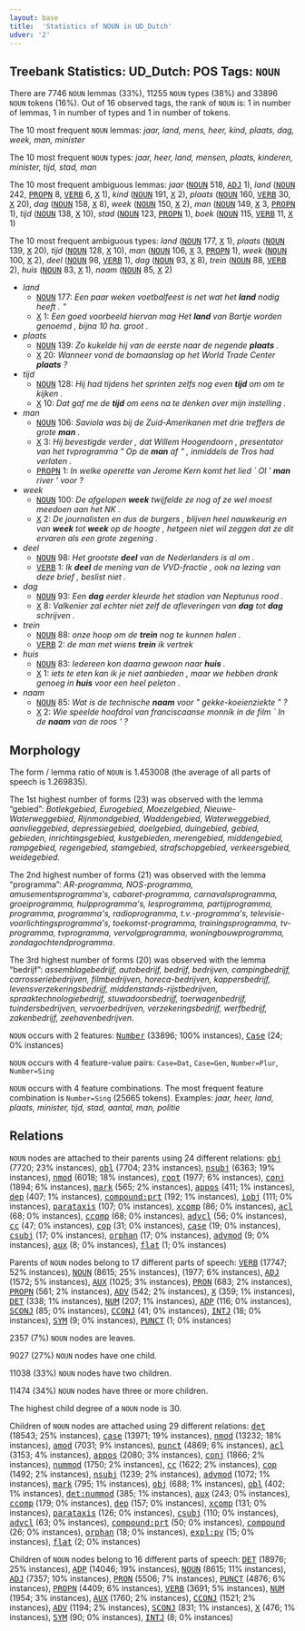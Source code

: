 ```yaml
---
layout: base
title:  'Statistics of NOUN in UD_Dutch'
udver: '2'
---
```


## Treebank Statistics: UD_Dutch: POS Tags: `NOUN`

There are 7746 `NOUN` lemmas (33%), 11255 `NOUN` types (38%) and 33896 `NOUN` tokens (16%).
Out of 16 observed tags, the rank of `NOUN` is: 1 in number of lemmas, 1 in number of types and 1 in number of tokens.

The 10 most frequent `NOUN` lemmas: <em>jaar, land, mens, heer, kind, plaats, dag, week, man, minister</em>

The 10 most frequent `NOUN` types:  <em>jaar, heer, land, mensen, plaats, kinderen, minister, tijd, stad, man</em>

The 10 most frequent ambiguous lemmas: <em>jaar</em> (<tt><a href="nl-pos-NOUN.html">NOUN</a></tt> 518, <tt><a href="nl-pos-ADJ.html">ADJ</a></tt> 1), <em>land</em> (<tt><a href="nl-pos-NOUN.html">NOUN</a></tt> 242, <tt><a href="nl-pos-PROPN.html">PROPN</a></tt> 8, <tt><a href="nl-pos-VERB.html">VERB</a></tt> 6, <tt><a href="nl-pos-X.html">X</a></tt> 1), <em>kind</em> (<tt><a href="nl-pos-NOUN.html">NOUN</a></tt> 191, <tt><a href="nl-pos-X.html">X</a></tt> 2), <em>plaats</em> (<tt><a href="nl-pos-NOUN.html">NOUN</a></tt> 160, <tt><a href="nl-pos-VERB.html">VERB</a></tt> 30, <tt><a href="nl-pos-X.html">X</a></tt> 20), <em>dag</em> (<tt><a href="nl-pos-NOUN.html">NOUN</a></tt> 158, <tt><a href="nl-pos-X.html">X</a></tt> 8), <em>week</em> (<tt><a href="nl-pos-NOUN.html">NOUN</a></tt> 150, <tt><a href="nl-pos-X.html">X</a></tt> 2), <em>man</em> (<tt><a href="nl-pos-NOUN.html">NOUN</a></tt> 149, <tt><a href="nl-pos-X.html">X</a></tt> 3, <tt><a href="nl-pos-PROPN.html">PROPN</a></tt> 1), <em>tijd</em> (<tt><a href="nl-pos-NOUN.html">NOUN</a></tt> 138, <tt><a href="nl-pos-X.html">X</a></tt> 10), <em>stad</em> (<tt><a href="nl-pos-NOUN.html">NOUN</a></tt> 123, <tt><a href="nl-pos-PROPN.html">PROPN</a></tt> 1), <em>boek</em> (<tt><a href="nl-pos-NOUN.html">NOUN</a></tt> 115, <tt><a href="nl-pos-VERB.html">VERB</a></tt> 11, <tt><a href="nl-pos-X.html">X</a></tt> 1)

The 10 most frequent ambiguous types:  <em>land</em> (<tt><a href="nl-pos-NOUN.html">NOUN</a></tt> 177, <tt><a href="nl-pos-X.html">X</a></tt> 1), <em>plaats</em> (<tt><a href="nl-pos-NOUN.html">NOUN</a></tt> 139, <tt><a href="nl-pos-X.html">X</a></tt> 20), <em>tijd</em> (<tt><a href="nl-pos-NOUN.html">NOUN</a></tt> 128, <tt><a href="nl-pos-X.html">X</a></tt> 10), <em>man</em> (<tt><a href="nl-pos-NOUN.html">NOUN</a></tt> 106, <tt><a href="nl-pos-X.html">X</a></tt> 3, <tt><a href="nl-pos-PROPN.html">PROPN</a></tt> 1), <em>week</em> (<tt><a href="nl-pos-NOUN.html">NOUN</a></tt> 100, <tt><a href="nl-pos-X.html">X</a></tt> 2), <em>deel</em> (<tt><a href="nl-pos-NOUN.html">NOUN</a></tt> 98, <tt><a href="nl-pos-VERB.html">VERB</a></tt> 1), <em>dag</em> (<tt><a href="nl-pos-NOUN.html">NOUN</a></tt> 93, <tt><a href="nl-pos-X.html">X</a></tt> 8), <em>trein</em> (<tt><a href="nl-pos-NOUN.html">NOUN</a></tt> 88, <tt><a href="nl-pos-VERB.html">VERB</a></tt> 2), <em>huis</em> (<tt><a href="nl-pos-NOUN.html">NOUN</a></tt> 83, <tt><a href="nl-pos-X.html">X</a></tt> 1), <em>naam</em> (<tt><a href="nl-pos-NOUN.html">NOUN</a></tt> 85, <tt><a href="nl-pos-X.html">X</a></tt> 2)


* <em>land</em>
  * <tt><a href="nl-pos-NOUN.html">NOUN</a></tt> 177: <em>Een paar weken voetbalfeest is net wat het <b>land</b> nodig heeft . "</em>
  * <tt><a href="nl-pos-X.html">X</a></tt> 1: <em>Een goed voorbeeld hiervan mag Het <b>land</b> van Bartje worden genoemd , bijna 10 ha. groot .</em>
* <em>plaats</em>
  * <tt><a href="nl-pos-NOUN.html">NOUN</a></tt> 139: <em>Zo kukelde hij van de eerste naar de negende <b>plaats</b> .</em>
  * <tt><a href="nl-pos-X.html">X</a></tt> 20: <em>Wanneer vond de bomaanslag op het World Trade Center <b>plaats</b> ?</em>
* <em>tijd</em>
  * <tt><a href="nl-pos-NOUN.html">NOUN</a></tt> 128: <em>Hij had tijdens het sprinten zelfs nog even <b>tijd</b> om om te kijken .</em>
  * <tt><a href="nl-pos-X.html">X</a></tt> 10: <em>Dat gaf me de <b>tijd</b> om eens na te denken over mijn instelling .</em>
* <em>man</em>
  * <tt><a href="nl-pos-NOUN.html">NOUN</a></tt> 106: <em>Saviola was bij de Zuid-Amerikanen met drie treffers de grote <b>man</b> .</em>
  * <tt><a href="nl-pos-X.html">X</a></tt> 3: <em>Hij bevestigde verder , dat Willem Hoogendoorn , presentator van het tvprogramma " Op de <b>man</b> af " , inmiddels de Tros had verlaten .</em>
  * <tt><a href="nl-pos-PROPN.html">PROPN</a></tt> 1: <em>In welke operette van Jerome Kern komt het lied ` Ol ' <b>man</b> river ' voor ?</em>
* <em>week</em>
  * <tt><a href="nl-pos-NOUN.html">NOUN</a></tt> 100: <em>De afgelopen <b>week</b> twijfelde ze nog of ze wel moest meedoen aan het NK .</em>
  * <tt><a href="nl-pos-X.html">X</a></tt> 2: <em>De journalisten en dus de burgers , blijven heel nauwkeurig en van <b>week</b> tot <b>week</b> op de hoogte , hetgeen niet wil zeggen dat ze dit ervaren als een grote zegening .</em>
* <em>deel</em>
  * <tt><a href="nl-pos-NOUN.html">NOUN</a></tt> 98: <em>Het grootste <b>deel</b> van de Nederlanders is al om .</em>
  * <tt><a href="nl-pos-VERB.html">VERB</a></tt> 1: <em>Ik <b>deel</b> de mening van de VVD-fractie , ook na lezing van deze brief , beslist niet .</em>
* <em>dag</em>
  * <tt><a href="nl-pos-NOUN.html">NOUN</a></tt> 93: <em>Een <b>dag</b> eerder kleurde het stadion van Neptunus rood .</em>
  * <tt><a href="nl-pos-X.html">X</a></tt> 8: <em>Valkenier zal echter niet zelf de afleveringen van <b>dag</b> tot <b>dag</b> schrijven .</em>
* <em>trein</em>
  * <tt><a href="nl-pos-NOUN.html">NOUN</a></tt> 88: <em>onze hoop om de <b>trein</b> nog te kunnen halen .</em>
  * <tt><a href="nl-pos-VERB.html">VERB</a></tt> 2: <em>de man met wiens <b>trein</b> ik vertrek</em>
* <em>huis</em>
  * <tt><a href="nl-pos-NOUN.html">NOUN</a></tt> 83: <em>Iedereen kon daarna gewoon naar <b>huis</b> .</em>
  * <tt><a href="nl-pos-X.html">X</a></tt> 1: <em>iets te eten kan ik je niet aanbieden , maar we hebben drank genoeg in <b>huis</b> voor een heel peleton .</em>
* <em>naam</em>
  * <tt><a href="nl-pos-NOUN.html">NOUN</a></tt> 85: <em>Wat is de technische <b>naam</b> voor " gekke-koeienziekte " ?</em>
  * <tt><a href="nl-pos-X.html">X</a></tt> 2: <em>Wie speelde hoofdrol van franciscaanse monnik in de film ` In de <b>naam</b> van de roos ' ?</em>

## Morphology

The form / lemma ratio of `NOUN` is 1.453008 (the average of all parts of speech is 1.269835).

The 1st highest number of forms (23) was observed with the lemma “gebied”: <em>Botlekgebied, Eurogebied, Moezelgebied, Nieuwe-Waterweggebied, Rijnmondgebied, Waddengebied, Waterweggebied, aanvlieggebied, depressiegebied, doelgebied, duingebied, gebied, gebieden, inrichtingsgebied, kustgebieden, merengebied, middengebied, rampgebied, regengebied, stamgebied, strafschopgebied, verkeersgebied, weidegebied</em>.

The 2nd highest number of forms (21) was observed with the lemma “programma”: <em>AR-programma, NOS-programma, amusementsprogramma's, cabaret-programma, carnavalsprogramma, groeiprogramma, hulpprogramma's, lesprogramma, partijprogramma, programma, programma's, radioprogramma, t.v.-programma's, televisie-voorlichtingsprogramma's, toekomst-programma, trainingsprogramma, tv-programma, tvprogramma, vervolgprogramma, woningbouwprogramma, zondagochtendprogramma</em>.

The 3rd highest number of forms (20) was observed with the lemma “bedrijf”: <em>assemblagebedrijf, autobedrijf, bedrijf, bedrijven, campingbedrijf, carrosseriebedrijven, filmbedrijven, horeca-bedrijven, kappersbedrijf, levensverzekeringsbedrijf, middenstands-rijstbedrijven, spraaktechnologiebedrijf, stuwadoorsbedrijf, toerwagenbedrijf, tuindersbedrijven, vervoerbedrijven, verzekeringsbedrijf, werfbedrijf, zakenbedrijf, zeehavenbedrijven</em>.

`NOUN` occurs with 2 features: <tt><a href="nl-feat-Number.html">Number</a></tt> (33896; 100% instances), <tt><a href="nl-feat-Case.html">Case</a></tt> (24; 0% instances)

`NOUN` occurs with 4 feature-value pairs: `Case=Dat`, `Case=Gen`, `Number=Plur`, `Number=Sing`

`NOUN` occurs with 4 feature combinations.
The most frequent feature combination is `Number=Sing` (25665 tokens).
Examples: <em>jaar, heer, land, plaats, minister, tijd, stad, aantal, man, politie</em>


## Relations

`NOUN` nodes are attached to their parents using 24 different relations: <tt><a href="nl-dep-obj.html">obj</a></tt> (7720; 23% instances), <tt><a href="nl-dep-obl.html">obl</a></tt> (7704; 23% instances), <tt><a href="nl-dep-nsubj.html">nsubj</a></tt> (6363; 19% instances), <tt><a href="nl-dep-nmod.html">nmod</a></tt> (6018; 18% instances), <tt><a href="nl-dep-root.html">root</a></tt> (1977; 6% instances), <tt><a href="nl-dep-conj.html">conj</a></tt> (1894; 6% instances), <tt><a href="nl-dep-mark.html">mark</a></tt> (565; 2% instances), <tt><a href="nl-dep-appos.html">appos</a></tt> (411; 1% instances), <tt><a href="nl-dep-dep.html">dep</a></tt> (407; 1% instances), <tt><a href="nl-dep-compound-prt.html">compound:prt</a></tt> (192; 1% instances), <tt><a href="nl-dep-iobj.html">iobj</a></tt> (111; 0% instances), <tt><a href="nl-dep-parataxis.html">parataxis</a></tt> (107; 0% instances), <tt><a href="nl-dep-xcomp.html">xcomp</a></tt> (86; 0% instances), <tt><a href="nl-dep-acl.html">acl</a></tt> (68; 0% instances), <tt><a href="nl-dep-ccomp.html">ccomp</a></tt> (68; 0% instances), <tt><a href="nl-dep-advcl.html">advcl</a></tt> (56; 0% instances), <tt><a href="nl-dep-cc.html">cc</a></tt> (47; 0% instances), <tt><a href="nl-dep-cop.html">cop</a></tt> (31; 0% instances), <tt><a href="nl-dep-case.html">case</a></tt> (19; 0% instances), <tt><a href="nl-dep-csubj.html">csubj</a></tt> (17; 0% instances), <tt><a href="nl-dep-orphan.html">orphan</a></tt> (17; 0% instances), <tt><a href="nl-dep-advmod.html">advmod</a></tt> (9; 0% instances), <tt><a href="nl-dep-aux.html">aux</a></tt> (8; 0% instances), <tt><a href="nl-dep-flat.html">flat</a></tt> (1; 0% instances)

Parents of `NOUN` nodes belong to 17 different parts of speech: <tt><a href="nl-pos-VERB.html">VERB</a></tt> (17747; 52% instances), <tt><a href="nl-pos-NOUN.html">NOUN</a></tt> (8615; 25% instances),  (1977; 6% instances), <tt><a href="nl-pos-ADJ.html">ADJ</a></tt> (1572; 5% instances), <tt><a href="nl-pos-AUX.html">AUX</a></tt> (1025; 3% instances), <tt><a href="nl-pos-PRON.html">PRON</a></tt> (683; 2% instances), <tt><a href="nl-pos-PROPN.html">PROPN</a></tt> (561; 2% instances), <tt><a href="nl-pos-ADV.html">ADV</a></tt> (542; 2% instances), <tt><a href="nl-pos-X.html">X</a></tt> (359; 1% instances), <tt><a href="nl-pos-DET.html">DET</a></tt> (338; 1% instances), <tt><a href="nl-pos-NUM.html">NUM</a></tt> (207; 1% instances), <tt><a href="nl-pos-ADP.html">ADP</a></tt> (116; 0% instances), <tt><a href="nl-pos-SCONJ.html">SCONJ</a></tt> (85; 0% instances), <tt><a href="nl-pos-CCONJ.html">CCONJ</a></tt> (41; 0% instances), <tt><a href="nl-pos-INTJ.html">INTJ</a></tt> (18; 0% instances), <tt><a href="nl-pos-SYM.html">SYM</a></tt> (9; 0% instances), <tt><a href="nl-pos-PUNCT.html">PUNCT</a></tt> (1; 0% instances)

2357 (7%) `NOUN` nodes are leaves.

9027 (27%) `NOUN` nodes have one child.

11038 (33%) `NOUN` nodes have two children.

11474 (34%) `NOUN` nodes have three or more children.

The highest child degree of a `NOUN` node is 30.

Children of `NOUN` nodes are attached using 29 different relations: <tt><a href="nl-dep-det.html">det</a></tt> (18543; 25% instances), <tt><a href="nl-dep-case.html">case</a></tt> (13971; 19% instances), <tt><a href="nl-dep-nmod.html">nmod</a></tt> (13232; 18% instances), <tt><a href="nl-dep-amod.html">amod</a></tt> (7031; 9% instances), <tt><a href="nl-dep-punct.html">punct</a></tt> (4869; 6% instances), <tt><a href="nl-dep-acl.html">acl</a></tt> (3153; 4% instances), <tt><a href="nl-dep-appos.html">appos</a></tt> (2080; 3% instances), <tt><a href="nl-dep-conj.html">conj</a></tt> (1866; 2% instances), <tt><a href="nl-dep-nummod.html">nummod</a></tt> (1750; 2% instances), <tt><a href="nl-dep-cc.html">cc</a></tt> (1622; 2% instances), <tt><a href="nl-dep-cop.html">cop</a></tt> (1492; 2% instances), <tt><a href="nl-dep-nsubj.html">nsubj</a></tt> (1239; 2% instances), <tt><a href="nl-dep-advmod.html">advmod</a></tt> (1072; 1% instances), <tt><a href="nl-dep-mark.html">mark</a></tt> (795; 1% instances), <tt><a href="nl-dep-obj.html">obj</a></tt> (688; 1% instances), <tt><a href="nl-dep-obl.html">obl</a></tt> (402; 1% instances), <tt><a href="nl-dep-det-nummod.html">det:nummod</a></tt> (385; 1% instances), <tt><a href="nl-dep-aux.html">aux</a></tt> (243; 0% instances), <tt><a href="nl-dep-ccomp.html">ccomp</a></tt> (179; 0% instances), <tt><a href="nl-dep-dep.html">dep</a></tt> (157; 0% instances), <tt><a href="nl-dep-xcomp.html">xcomp</a></tt> (131; 0% instances), <tt><a href="nl-dep-parataxis.html">parataxis</a></tt> (126; 0% instances), <tt><a href="nl-dep-csubj.html">csubj</a></tt> (110; 0% instances), <tt><a href="nl-dep-advcl.html">advcl</a></tt> (63; 0% instances), <tt><a href="nl-dep-compound-prt.html">compound:prt</a></tt> (50; 0% instances), <tt><a href="nl-dep-compound.html">compound</a></tt> (26; 0% instances), <tt><a href="nl-dep-orphan.html">orphan</a></tt> (18; 0% instances), <tt><a href="nl-dep-expl-pv.html">expl:pv</a></tt> (15; 0% instances), <tt><a href="nl-dep-flat.html">flat</a></tt> (2; 0% instances)

Children of `NOUN` nodes belong to 16 different parts of speech: <tt><a href="nl-pos-DET.html">DET</a></tt> (18976; 25% instances), <tt><a href="nl-pos-ADP.html">ADP</a></tt> (14046; 19% instances), <tt><a href="nl-pos-NOUN.html">NOUN</a></tt> (8615; 11% instances), <tt><a href="nl-pos-ADJ.html">ADJ</a></tt> (7357; 10% instances), <tt><a href="nl-pos-PRON.html">PRON</a></tt> (5506; 7% instances), <tt><a href="nl-pos-PUNCT.html">PUNCT</a></tt> (4876; 6% instances), <tt><a href="nl-pos-PROPN.html">PROPN</a></tt> (4409; 6% instances), <tt><a href="nl-pos-VERB.html">VERB</a></tt> (3691; 5% instances), <tt><a href="nl-pos-NUM.html">NUM</a></tt> (1954; 3% instances), <tt><a href="nl-pos-AUX.html">AUX</a></tt> (1760; 2% instances), <tt><a href="nl-pos-CCONJ.html">CCONJ</a></tt> (1521; 2% instances), <tt><a href="nl-pos-ADV.html">ADV</a></tt> (1194; 2% instances), <tt><a href="nl-pos-SCONJ.html">SCONJ</a></tt> (831; 1% instances), <tt><a href="nl-pos-X.html">X</a></tt> (476; 1% instances), <tt><a href="nl-pos-SYM.html">SYM</a></tt> (90; 0% instances), <tt><a href="nl-pos-INTJ.html">INTJ</a></tt> (8; 0% instances)

